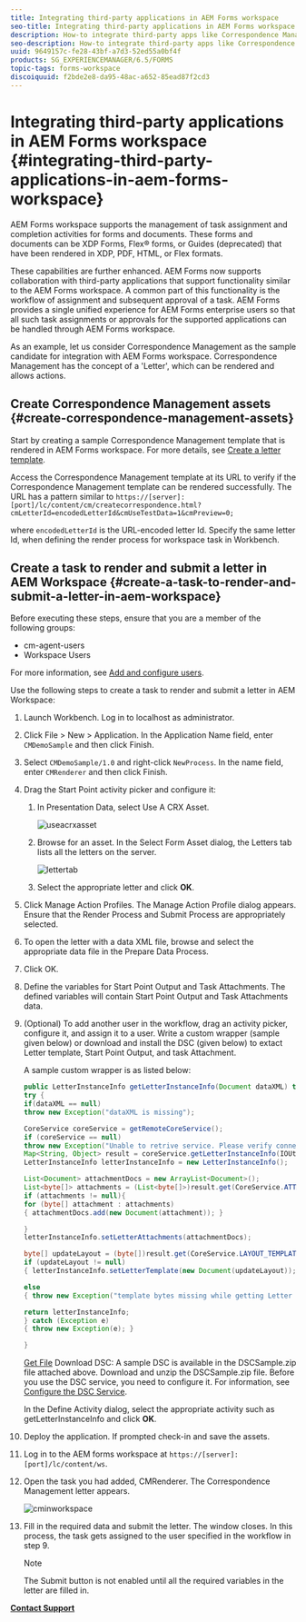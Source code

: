 ```yaml
---
title: Integrating third-party applications in AEM Forms workspace
seo-title: Integrating third-party applications in AEM Forms workspace
description: How-to integrate third-party apps like Correspondence Management in AEM Forms workspace.
seo-description: How-to integrate third-party apps like Correspondence Management in AEM Forms workspace.
uuid: 9649157c-fe28-43bf-a7d3-52ed55a0bf4f
products: SG_EXPERIENCEMANAGER/6.5/FORMS
topic-tags: forms-workspace
discoiquuid: f2bde2e8-da95-48ac-a652-85ead87f2cd3
---
```


# Integrating third-party applications in AEM Forms workspace {#integrating-third-party-applications-in-aem-forms-workspace}

AEM Forms workspace supports the management of task assignment and completion activities for forms and documents. These forms and documents can be XDP Forms, Flex® forms, or Guides (deprecated) that have been rendered in XDP, PDF, HTML, or Flex formats.

These capabilities are further enhanced. AEM Forms now supports collaboration with third-party applications that support functionality similar to the AEM Forms workspace. A common part of this functionality is the workflow of assignment and subsequent approval of a task. AEM Forms provides a single unified experience for AEM Forms enterprise users so that all such task assignments or approvals for the supported applications can be handled through AEM Forms workspace.

As an example, let us consider Correspondence Management as the sample candidate for integration with AEM Forms workspace. Correspondence Management has the concept of a 'Letter', which can be rendered and allows actions.

## Create Correspondence Management assets {#create-correspondence-management-assets}

Start by creating a sample Correspondence Management template that is rendered in AEM Forms workspace. For more details, see [Create a letter template](/help/forms/using/create-letter.md).

Access the Correspondence Management template at its URL to verify if the Correspondence Management template can be rendered successfully. The URL has a pattern similar to `https://[server]:[port]/lc/content/cm/createcorrespondence.html?cmLetterId=encodedLetterId&cmUseTestData=1&cmPreview=0;`

where `encodedLetterId` is the URL-encoded letter Id. Specify the same letter Id, when defining the render process for workspace task in Workbench.

## Create a task to render and submit a letter in AEM Workspace {#create-a-task-to-render-and-submit-a-letter-in-aem-workspace}

Before executing these steps, ensure that you are a member of the following groups:

* cm-agent-users
* Workspace Users

For more information, see [Add and configure users](/help/forms/using/admin-help/adding-configuring-users.md).

Use the following steps to create a task to render and submit a letter in AEM Workspace:

1. Launch Workbench. Log in to localhost as administrator.
1. Click File > New > Application. In the Application Name field, enter `CMDemoSample` and then click Finish.
1. Select `CMDemoSample/1.0` and right-click `NewProcess`. In the name field, enter `CMRenderer` and then click Finish.
1. Drag the Start Point activity picker and configure it:

    1. In Presentation Data, select Use A CRX Asset.

       ![useacrxasset](assets/useacrxasset.png)

    1. Browse for an asset. In the Select Form Asset dialog, the Letters tab lists all the letters on the server.

       ![lettertab](assets/lettertab.png)

    1. Select the appropriate letter and click **OK**.

1. Click Manage Action Profiles. The Manage Action Profile dialog appears. Ensure that the Render Process and Submit Process are appropriately selected.
1. To open the letter with a data XML file, browse and select the appropriate data file in the Prepare Data Process.
1. Click OK.
1. Define the variables for Start Point Output and Task Attachments. The defined variables will contain Start Point Output and Task Attachments data.
1. (Optional) To add another user in the workflow, drag an activity picker, configure it, and assign it to a user. Write a custom wrapper (sample given below) or download and install the DSC (given below) to extact Letter template, Start Point Output, and task Attachment.

   A sample custom wrapper is as listed below:

   ```java
   public LetterInstanceInfo getLetterInstanceInfo(Document dataXML) throws Exception {
   try {
   if(dataXML == null)
   throw new Exception("dataXML is missing");

   CoreService coreService = getRemoteCoreService();
   if (coreService == null)
   throw new Exception("Unable to retrive service. Please verify connection details.");
   Map<String, Object> result = coreService.getLetterInstanceInfo(IOUtils.toString(dataXML.getInputStream(), "UTF-8"));
   LetterInstanceInfo letterInstanceInfo = new LetterInstanceInfo();

   List<Document> attachmentDocs = new ArrayList<Document>();
   List<byte[]> attachments = (List<byte[]>)result.get(CoreService.ATTACHMENT_KEY);
   if (attachments != null){
   for (byte[] attachment : attachments)
   { attachmentDocs.add(new Document(attachment)); }

   }
   letterInstanceInfo.setLetterAttachments(attachmentDocs);

   byte[] updateLayout = (byte[])result.get(CoreService.LAYOUT_TEMPLATE_KEY);
   if (updateLayout != null)
   { letterInstanceInfo.setLetterTemplate(new Document(updateLayout)); }

   else
   { throw new Exception("template bytes missing while getting Letter instance Info."); }

   return letterInstanceInfo;
   } catch (Exception e)
   { throw new Exception(e); }

   }

   ```

   [Get File](assets/dscsample.zip)
   Download DSC: A sample DSC is available in the DSCSample.zip file attached above. Download and unzip the DSCSample.zip file. Before you use the DSC service, you need to configure it. For information, see [Configure the DSC Service](/help/forms/using/add-action-button-in-create-correspondence-ui.md#p-configure-the-dsc-service-p).

   In the Define Activity dialog, select the appropriate activity such as getLetterInstanceInfo and click **OK**.

1. Deploy the application. If prompted check-in and save the assets.
1. Log in to the AEM forms workspace at `https://[server]:[port]/lc/content/ws`.
1. Open the task you had added, CMRenderer. The Correspondence Management letter appears.

   ![cminworkspace](assets/cminworkspace.png)

1. Fill in the required data and submit the letter. The window closes. In this process, the task gets assigned to the user specified in the workflow in step 9.

   >[!NOTE]
   >
   >The Submit button is not enabled until all the required variables in the letter are filled in.

**[Contact Support](https://www.adobe.com/account/sign-in.supportportal.html)**
